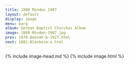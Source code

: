 ```yaml
---
title: 1880 Minden 1907
layout: default
display: image
menu: barq
album: German Baptist Churches Album
image: 1880-Minden-1907.jpg
prev: 1878-Boonah-b-1927.html
next: 1882-Blenheim-a.html
---
```

{% include image-head.md %}
{% include image.html %}